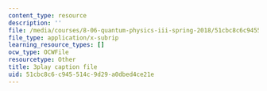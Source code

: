 ```yaml
---
content_type: resource
description: ''
file: /media/courses/8-06-quantum-physics-iii-spring-2018/51cbc8c6c945514c9d29a0dbed4ce21e_nYlmkoiq4CI.vtt
file_type: application/x-subrip
learning_resource_types: []
ocw_type: OCWFile
resourcetype: Other
title: 3play caption file
uid: 51cbc8c6-c945-514c-9d29-a0dbed4ce21e
---
```

